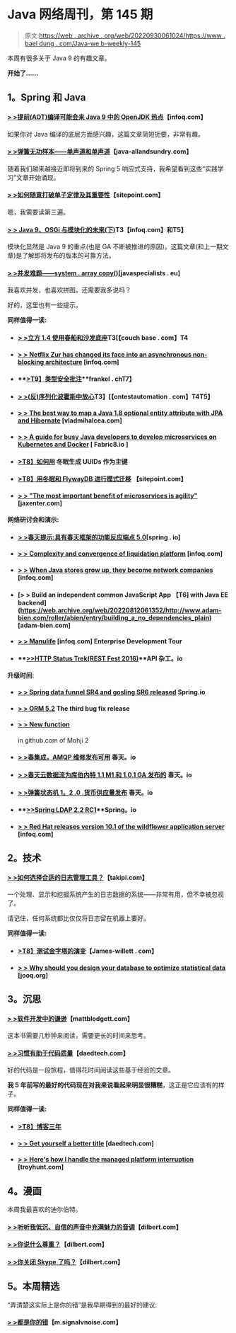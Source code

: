 # Java 网络周刊，第 145 期

> 原文:[https://web . archive . org/web/20220930061024/https://www . bael dung . com/Java-we b-weekly-145](https://web.archive.org/web/20220930061024/https://www.baeldung.com/java-web-weekly-145)

本周有很多关于 Java 9 的有趣文章。

**开始了……**

## **1。Spring 和 Java**

#### **[> >提前(AOT)编译可能会来 Java 9 中的 OpenJDK 热点](https://web.archive.org/web/20220812061352/https://www.infoq.com/news/2016/10/AOT-HotSpot-OpenJDK-9)**【infoq.com】

如果你对 Java 编译的底层方面感兴趣，这篇文章简短扼要，非常有趣。

#### **[> >弹簧无功样本——单声道和单声道](https://web.archive.org/web/20220812061352/http://www.java-allandsundry.com/2016/09/spring-reactive-samples-mono-and-single.html)**【java-allandsundry.com】

随着我们越来越接近即将到来的 Spring 5 响应式支持，我希望看到这些“实践学习”文章开始涌现。

#### **[> >如何随意打破单子定律及其重要性](https://web.archive.org/web/20220812061352/https://www.sitepoint.com/how-optional-breaks-the-monad-laws-and-why-it-matters/)**【sitepoint.com】

嗯，我需要读第三遍。

#### **[> > Java 9、OSGi 与模块化的未来(下)](https://web.archive.org/web/20220812061352/https://www.infoq.com/articles/java9-osgi-future-modularity-part-2)T3【infoq.com】和T5】**

模块化显然是 Java 9 的重点(也是 GA 不断被推进的原因)。这篇文章(和上一期文章)是了解即将发布的版本的可靠方法。

#### **[> >并发难题——system . array copy()](https://web.archive.org/web/20220812061352/http://www.javaspecialists.eu/archive/Issue241.html)**[javaspecialists . eu]

我喜欢并发，也喜欢拼图。还需要我多说吗？

好的，这里也有一些提示。

**同样值得一读:**

*   #### **[> >立方 1.4 使用春船和沙发底座](https://web.archive.org/web/20220812061352/http://blog.couchbase.com/2016/september/kubernetes-1.4-spring-boot-couchbase)T3[【couch base . com】T4**

*   #### **[> > Netflix Zur has changed its face into an asynchronous non-blocking architecture](https://web.archive.org/web/20220812061352/https://www.infoq.com/news/2016/10/netflix-zuul-asynch-nonblocking)** [infoq.com]

*   #### **[>T9】类型安全批注](https://web.archive.org/web/20220812061352/https://blog.frankel.ch/typesafe-annotations)**frankel . chT7】

*   #### **[> >(反)序列化波霍斯中放心](https://web.archive.org/web/20220812061352/http://www.ontestautomation.com/deserializing-pojos-in-rest-assured/)T3】[【ontestautomation . com】T4**T5】

*   #### **[> > The best way to map a Java 1.8 optional entity attribute with JPA and Hibernate](https://web.archive.org/web/20220812061352/https://vladmihalcea.com/2016/10/03/the-best-way-to-map-a-java-1-8-optional-entity-attribute-with-jpa-and-hibernate/)** [vladmihalcea.com]

*   #### **[> > A guide for busy Java developers to develop microservices on Kubernetes and Docker](https://web.archive.org/web/20220812061352/https://blog.fabric8.io/a-busy-java-developers-guide-to-developing-microservices-on-kubernetes-and-docker-98b7b9816fdf)** [ Fabric8.io ]

*   #### **[>T8】如何用](https://web.archive.org/web/20220812061352/http://www.thoughts-on-java.org/generate-uuids-primary-keys-hibernate/)** 冬眠生成 UUIDs 作为主键

*   #### **[>T8】用冬眠和 FlywayDB 进行模式迁移](https://web.archive.org/web/20220812061352/https://www.sitepoint.com/schema-migration-hibernate-flywaydb/)** 【sitepoint.com】

*   #### **[> > "The most important benefit of microservices is agility"](https://web.archive.org/web/20220812061352/https://jaxenter.com/most-important-benefit-microservices-is-agility-129472.html)** [jaxenter.com]

**网络研讨会和演示:**

*   #### **[> >春天提示:具有春天框架的功能反应端点 5.0](https://web.archive.org/web/20220812061352/https://spring.io/blog/2016/10/05/spring-tips-functional-reactive-endpoints-with-spring-framework-5-0)**[spring . io]

*   #### **[> > Complexity and convergence of liquidation platform](https://web.archive.org/web/20220812061352/https://www.infoq.com/presentations/concourse-automation)** [infoq.com]

*   #### **[> > When Java stores grow up, they become network companies](https://web.archive.org/web/20220812061352/https://www.infoq.com/presentations/java-renaissance)** [infoq.com]

*   #### **[> > Build an independent common JavaScript App 【T6] with Java EE backend](https://web.archive.org/web/20220812061352/http://www.adam-bien.com/roller/abien/entry/building_a_no_dependencies_plain)** [adam-bien.com]

*   #### **[> > Manulife](https://web.archive.org/web/20220812061352/https://www.infoq.com/presentations/manulife-devops)** [infoq.com] Enterprise Development Tour

*   #### **[>>HTTP Status Trek(REST Fest 2016)](https://web.archive.org/web/20220812061352/http://apihandyman.io/http-status-trek-rest-fest-2016/)**API 杂工。io

**升级时间:**

*   #### **[> > Spring data funnel SR4 and gosling SR6 released](https://web.archive.org/web/20220812061352/https://spring.io/blog/2016/10/03/spring-data-hopper-sr4-and-gosling-sr6-released)** Spring.io

*   #### **[> > ORM 5.2](https://web.archive.org/web/20220812061352/http://in.relation.to/2016/10/03/hibernate-orm-523-final-release/)** The third bug fix release

*   #### **[> > New function](https://web.archive.org/web/20220812061352/https://github.com/mockito/mockito/wiki/What%27s-new-in-Mockito-2)**

    in github.com of Mohji 2
*   #### **[> >春集成，AMQP 维修发布可用](https://web.archive.org/web/20220812061352/https://spring.io/blog/2016/10/03/spring-integration-amqp-maintenance-releases-available)** 春天。io

*   #### **[> >春天云数据流为库伯内特 1.1 M1 和 1.0.1 GA 发布的](https://web.archive.org/web/20220812061352/https://spring.io/blog/2016/10/03/spring-cloud-data-flow-for-kubernetes-1-1-m1-and-1-0-1-ga-released)** 春天。io

*   #### **[> >弹簧状态机 1。2 .0 .货币供应量发布](https://web.archive.org/web/20220812061352/https://spring.io/blog/2016/09/29/spring-statemachine-1-2-0-m1-released)** 春天。io

*   #### **[>>Spring LDAP 2.2 RC1](https://web.archive.org/web/20220812061352/https://spring.io/blog/2016/10/04/spring-ldap-2-2-rc1)**Spring。io

*   #### **[> > Red Hat releases version 10.1 of the wildflower application server](https://web.archive.org/web/20220812061352/https://www.infoq.com/news/2016/10/red-hat-releases-wildfly-10-1)** [infoq.com]

## **2。技术**

#### **[> >如何选择合适的日志管理工具？](https://web.archive.org/web/20220812061352/http://blog.takipi.com/how-to-choose-the-right-log-management-tool/)**【takipi.com】

一个处理、显示和挖掘系统产生的日志数据的系统——非常有用，但不幸被忽视了。

请记住，任何系统都比仅仅将日志留在机器上要好。

**同样值得一读:**

*   #### **[>T8】测试金字塔的演变](https://web.archive.org/web/20220812061352/http://james-willett.com/2016/09/the-evolution-of-the-testing-pyramid/)**【James-willett . com】

*   #### **[> > Why should you design your database to optimize statistical data](https://web.archive.org/web/20220812061352/https://blog.jooq.org/2016/10/05/why-you-should-design-your-database-to-optimise-for-statistics/)** [jooq.org]

## **3。沉思**

#### **[> >软件开发中的谦逊](https://web.archive.org/web/20220812061352/http://www.mattblodgett.com/2016/09/humility-in-software-development.html)**【mattblodgett.com】

这本书需要几秒钟来阅读，需要更长的时间来思考。

#### **[> >习惯有助于代码质量](https://web.archive.org/web/20220812061352/http://www.daedtech.com/habits-that-help-code-quality/)**【daedtech.com】

好的代码是一段旅程，值得花时间阅读这些基于经验的文章。

**我 5 年前写的最好的代码现在对我来说看起来明显很糟糕**，这正是它应该有的样子。

**同样值得一读:**

*   #### **[>T8】博客三年](https://web.archive.org/web/20220812061352/https://vladmihalcea.com/2016/09/30/three-years-of-blogging/)**

*   #### **[> > Get yourself a better title](https://web.archive.org/web/20220812061352/http://www.daedtech.com/securing-yourself-a-better-title/)** [daedtech.com]

*   #### **[> > Here's how I handle the managed platform interruption](https://web.archive.org/web/20220812061352/https://www.troyhunt.com/heres-how-i-deal-with-managed-platform-outages/)** [troyhunt.com]

## **4。漫画**

本周我最喜欢的迪尔伯特。

#### **[> >听听我低沉、自信的声音中充满魅力的音调](https://web.archive.org/web/20220812061352/http://dilbert.com/strip/2013-05-01)**【dilbert.com】

#### **[> >你说什么尊重？](https://web.archive.org/web/20220812061352/http://dilbert.com/strip/2013-11-03)**【dilbert.com】

#### **[> >你关闭 Skype 了吗？](https://web.archive.org/web/20220812061352/http://dilbert.com/strip/2013-11-06)**【dilbert.com】

## **5。本周精选**

“弄清楚这实际上是你的错”是我早期得到的最好的建议:

#### **[> >都是你的错](https://web.archive.org/web/20220812061352/https://m.signalvnoise.com/its-always-your-fault-43bbf22ad683#.8g7h37e64)**【m.signalvnoise.com】